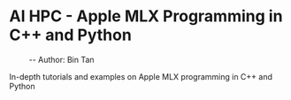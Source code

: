 # AI HPC - Apple MLX Programming in C++ and Python
&nbsp;&nbsp;&nbsp;&nbsp;&nbsp;&nbsp;&nbsp;&nbsp; -- Author: Bin Tan

In-depth tutorials and examples on Apple MLX programming in C++ and Python
